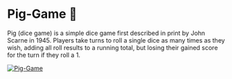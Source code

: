 # Pig-Game 🐷

Pig (dice game) is a simple dice game first described in print by John Scarne in 1945.
Players take turns to roll a single dice as many times as they wish, adding all roll results to a running total, but losing their gained score for the turn if they roll a 1.

<a href=" ![https://shakiba-vakili.github.io/Pig-Game/](img/pig-game-demo.png)">
    <img src="[img/pig-game-demo.png](https://shakiba-vakili.github.io/Pig-Game/)" alt="Pig-Game" title="Pig-Game"  />
</a>
